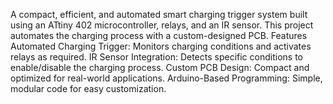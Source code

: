 A compact, efficient, and automated smart charging trigger system built using an ATtiny 402 microcontroller, relays, and an IR sensor. This project automates the charging process with a custom-designed PCB.
Features
Automated Charging Trigger: Monitors charging conditions and activates relays as required.
IR Sensor Integration: Detects specific conditions to enable/disable the charging process.
Custom PCB Design: Compact and optimized for real-world applications.
Arduino-Based Programming: Simple, modular code for easy customization.
